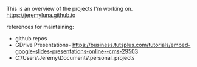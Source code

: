 This is an overview of the projects I'm working on.
https://jeremyluna.github.io

references for maintaining:
* github repos
* GDrive Presentations- https://business.tutsplus.com/tutorials/embed-google-slides-presentations-online--cms-29503
* C:\Users\Jeremy\Documents\personal_projects
